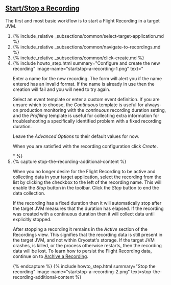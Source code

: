 ## [Start/Stop a Recording](#startstop-a-recording)
The first and most basic workflow is to start a Flight Recording in a target
JVM.

<ol>
  <li>
    {% include_relative _subsections/common/select-target-application.md %}
  </li>
  <li>
    {% include_relative _subsections/common/navigate-to-recordings.md %}
  </li>
  <li>
    {% include_relative _subsections/common/click-create.md %}
  </li>
  <li>
    {% include howto_step.html
      summary="Configure and create the new recording"
      image-name="startstop-a-recording-1.png"
      text="
      <p>
        Enter a name for the new recording. The form will alert you if the name
        entered has an invalid format. If the name is already in use then the
        creation will fail and you will need to try again.
      </p>
      <p>
        Select an event template or enter a custom event definition. If you are
        unsure which to choose, the <i>Continuous</i> template is useful for
        always-on production monitoring with the <i>continuous</i> recording
        duration setting, and the <i>Profiling</i> template is useful for
        collecting extra information for troubleshooting a specifically
        identified problem with a fixed recording duration.
      </p>
      <p>
        Leave the <i>Advanced Options</i> to their default values for now.
      </p>
      <p>
        When you are satisfied with the recording configuration click
        <i>Create</i>.
      </p>
      "
    %}
  </li>
  <li>
    {% capture stop-the-recording-additional-content %}
      <p>
        When you no longer desire for the Flight Recording to be active and
        collecting data in your target application, select the recording from
        the list by clicking the checkbox to the left of the recording name.
        This will enable the <i>Stop</i> button in the toolbar. Click the
        <i>Stop</i> button to end the data collection. 
      </p>
      <p>
        If the recording has a fixed duration then it will automatically stop
        after the target JVM measures that the duration has elapsed. If the
        recording was created with a continuous duration then it will collect
        data until explicitly stopped.
      </p>
      <p>
        After stopping a recording it remains in the <i>Active</i> section of
        the Recordings view. This signifies that the recording data is still
        present in the target JVM, and not within Cryostat's storage. If the
        target JVM crashes, is killed, or the process otherwise restarts, then
        the recording data will be lost. To learn how to persist the Flight
        Recording data, continue on to
        <a href="{{ page.url }}#archive-a-recording">Archive a Recording</a>.
      </p>
    {% endcapture %}
    {% include howto_step.html
      summary="Stop the recording"
      image-name="startstop-a-recording-2.png"
      text=stop-the-recording-additional-content
    %}
  </li>
</ol>
